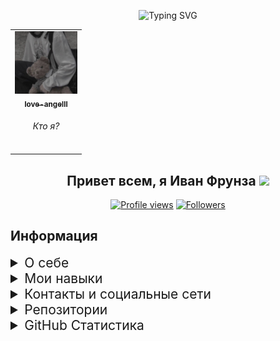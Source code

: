  <!-- Начало дизайна README.md файла -->
<p align="center"> <href="https://git.io/typing-svg"><img src="https://readme-typing-svg.herokuapp.com?font=Poppins&weight=600&pause=1000&color=AFE1AF&center=true&width=435&lines=Welcome+To+My+Github+Page" alt="Typing SVG" /></p>


<table align="center">
  <tr>
    <td align="center">
      <a href="http://github.com/love-angelll">
        <img src="https://github.com/love-angelll/love-angelll/blob/main/imgs/ava.jpg" width="100px;" alt="Foto de Tati Alves no GitHub"/><br>
        <sub>
          <b>love-angelll</b>
        </sub>
      </a>
     <h6 align="center">Кто я?</h6>  
    </td>
  </tr>
</table>

<!-- ПЕЧАТАЛКА ТЕКСТА
<p align="center">
  <a href="https://github.com/love-angelll"><img src="http://readme-typing-svg.herokuapp.com?color=df9c1f&center=true&vCenter=true&multiline=false&lines=Мое+имя+Иван+Фрунза;Don't+bully+me+≧▽≦" alt="Asu"></a>
</p>
-->

<!-- Приветствие -->
<h2 align="center">Привет всем, я Иван Фрунза
<img src="https://github.com/blackcater/blackcater/raw/main/images/Hi.gif" height="32"/></h2> 

<!-- Просмотров профиля и подписчиков -->
<div align="center">
<a href="https://github.com/love-angelll">
  <img width="150px" 
       src="https://komarev.com/ghpvc/?username=love-angelll&label=Profile%20views&color=318CE7&style=for-the-badge" 
       alt="Profile views" /></a>
<a href="https://api.github-star-counter.workers.dev/user/love-angelll">
  <img width="147px" 
       alt="Followers" 
       title="Follow me on GitHub" 
       src="https://custom-icon-badges.herokuapp.com/github/followers/love-angelll?color=318CE7&labelColor=505050&style=for-the-badge&logo=person-add&label=Followers&logoColor=white" /></a>
 </div>




<!--   Заголовок основного раздела -->
<h2>Информация</h2> 


<!-- Описание -->
<details>
  <summary style="font-size: 1.5em;">О себе</summary>
    <h5>
Привет! Я — молодой специалист в области настройки ПК и легкого ремонта, а также начинающий программист и дизайнер. Это место, где я делюсь своими проектами, знаниями и решениями в сфере технологий. Если вам нужна помощь с техникой, настройкой или созданием дизайна, не стесняйтесь обратиться ко мне — я всегда рад помочь!
    </h5>
<!-- Обо мне -->
    <h5> 
<li> 🎓 Мне 19 лет, и я активно обучаюсь, стремясь освоить новые технологии и улучшить свои навыки.</li>  
<li> 🌟 Моя цель — помогать людям решать проблемы с компьютерами: от установки операционных систем до устранения неисправностей и оптимизации работы.</li>    
<li> 💻 Я увлечен операционными системами, особенно Windows, и люблю исследовать их возможности и особенности.</li>    
<li> 🎨 Мой опыт работы в Photoshop позволяет создавать стильные и функциональные дизайны, идеально подходящие для разных нужд.</li>
<li> 🚀 Постоянно развиваюсь: стараюсь углублять знания в программировании, изучать новые подходы к дизайну и повышать квалификацию в сфере технологий.</li>
<li> 🛠️ Могу предложить помощь в настройке и ремонте ПК, а также в создании простых программных решений, которые упрощают повседневную работу.</li>
<li> 💡 Я всегда открыт для новых идей и вызовов, ведь именно они способствуют моему профессиональному росту и развитию.</li>
    </h5>
</details>


<!--   Навыки -->
<details>
  <summary style="font-size: 1.5em;">Мои навыки</summary>
    <h5> 
<li> 💻 Ремонт и настройка ПК</li>
<li> 🌐 Веб-разработка (Tilda) (Начального уровня)</li>
<li> 🎨 Дизайн (визитки, логотипы, банеры, флаеры)</li>
<li> 📜 Переводы (английский, русский, молдавский)</li>    
    </h5>
</details>


<!-- Контакты -->
<details>
  <summary style="font-size: 1.5em;">Контакты и социальные сети</summary>

  <h3>👥 Контакты</h3>
  <ul>
      <h5>📧 Email: 
        <a href="mailto:ivan.frunza.os@gmail.com">ivan.frunza.os@gmail.com</a>
      </h5>
      <h5>📱 Телефон: 
        <a href="tel:+37377586594">(+373) 775-8-65-94</a>
      </h5>
  </ul>

  <h3>📡 Социальные сети</h3>
<p>
  <a href="https://vk.com/iv.frunza" target="_blank">
    <img src="https://upload.wikimedia.org/wikipedia/commons/2/21/VK.com-logo.svg" width="24" alt="VK">
  </a>
  <a href="https://vk.com/lover_kotik" target="_blank">
    <img src="https://upload.wikimedia.org/wikipedia/commons/2/21/VK.com-logo.svg" width="24" alt="VK Twink">
  </a>
  <a href="https://t.me/iv_frunza" target="_blank">
    <img src="https://cdn-icons-png.flaticon.com/24/2111/2111646.png" alt="Telegram">
  </a>
  <a href="https://www.instagram.com/iv.frunza" target="_blank">
    <img src="https://cdn-icons-png.flaticon.com/24/2111/2111463.png" alt="Instagram">
  </a>
  <a href="https://www.tiktok.com/@iv_frunza" target="_blank">
    <img src="https://cdn.jsdelivr.net/gh/simple-icons/simple-icons/icons/tiktok.svg" width="24" alt="TikTok">
</a>
</p>

</details>



<!-- Репозитории -->
<details>
  <summary style="font-size: 1.5em;">Репозитории</summary>
<br>
<p align="center">
        <a href="https://github.com/love-angelll/autopost">
                <img width="450em" src="https://github-readme-stats.vercel.app/api/pin/?username=love-angelll&repo=autopost&hide_border=true&theme=dark">
        </a>
</p>
</details>


<!-- Статитска -->
<details>
<summary style="font-size: 1.5em;">GitHub Статистика</summary>
<br>
![GitHub Статистика](https://github-readme-stats.vercel.app/api?username=love-angelll&show_icons=true&count_private=true&theme=tokyonight) <br>
![Топ языков](https://github-readme-stats.vercel.app/api/top-langs/?username=love-angelll&layout=compact&theme=tokyonight)
</details>

















<!--
[![MIT license](https://img.shields.io/badge/license-MIT-brightgreen.svg)](https://opensource.org/licenses/MIT)
-->


<!-- Новые прикалюхи
## :handshake: Colaboradores
<table>
  <tr>
    <td align="center">
      <a href="http://github.com/tatialveso">
        <img src="https://avatars.githubusercontent.com/u/56259137?v=4" width="100px;" alt="Foto de Tati Alves no GitHub"/><br>
        <sub>
          <b>tatialveso</b>
        </sub>
      </a>
    </td>
  </tr>
</table>
-->





















<img src="https://www.animatedimages.org/data/media/562/animated-line-image-0184.gif" width="1920" height=0.4/>